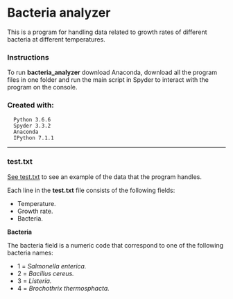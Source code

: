 # Bacteria analyzer
This is a program for handling data related to growth rates of different bacteria at different temperatures.


### Instructions
To run **bacteria_analyzer** download Anaconda, download all the program files in one folder and run the main script in Spyder to interact with the program on the console.
### Created with:
      Python 3.6.6
      Spyder 3.3.2
      Anaconda
      IPython 7.1.1
---
### test.txt
[See test.txt](https://github.com/kalilamali/bacteria_analyzer/blob/master/test.txt) to see an example of the data that the program handles.

Each line in the **test.txt** file consists of the following fields:
* Temperature.
* Growth rate.
* Bacteria.

**Bacteria**

The bacteria field is a numeric code that correspond to one of the following bacteria names:
* 1 =  *Salmonella enterica.*
* 2 = *Bacillus cereus.*
* 3 = *Listeria.*
* 4 = *Brochothrix thermosphacta.*
